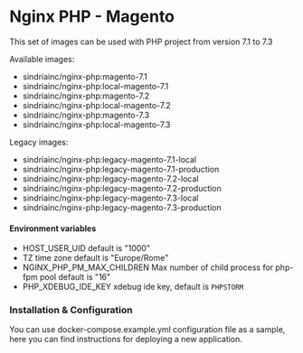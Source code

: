 # Nginx PHP - Magento

This set of images can be used with PHP project from version 7.1 to 7.3

Available images:

- sindriainc/nginx-php:magento-7.1
- sindriainc/nginx-php:local-magento-7.1
- sindriainc/nginx-php:magento-7.2
- sindriainc/nginx-php:local-magento-7.2
- sindriainc/nginx-php:magento-7.3
- sindriainc/nginx-php:local-magento-7.3

Legacy images:

- sindriainc/nginx-php:legacy-magento-7.1-local
- sindriainc/nginx-php:legacy-magento-7.1-production
- sindriainc/nginx-php:legacy-magento-7.2-local
- sindriainc/nginx-php:legacy-magento-7.2-production
- sindriainc/nginx-php:legacy-magento-7.3-local
- sindriainc/nginx-php:legacy-magento-7.3-production

#### Environment variables

- HOST_USER_UID default is "1000"
- TZ time zone default is "Europe/Rome"
- NGINX_PHP_PM_MAX_CHILDREN Max number of child process for php-fpm pool default is "16" 
- PHP_XDEBUG_IDE_KEY xdebug ide key, default is `PHPSTORM`

### Installation & Configuration

You can use docker-compose.example.yml configuration file as a sample, here you can find instructions
for deploying a new application.